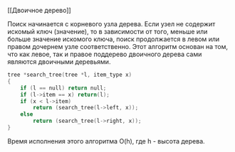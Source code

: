 [[Двоичное дерево]]

Поиск начинается с корневого узла дерева. Если узел не содержит искомый ключ (значение), то в зависимости от того, меньше или больше значение искомого ключа, поиск продолжается в левом или правом дочернем узле соответственно. Этот алгоритм основан на том, что как левое, так и правое поддерево двоичного дерева сами являются двоичными деревьями.

```C
tree *search_tree(tree *l, item_type x)
{
	if (l == null) return null;
	if (l->item == x) return(l);
	if (x < l->item)
		return (search_tree(l->left, x));
	else
		return (search_tree(l->right, x));
}
```

Время исполнения этого алгоритма O(h), где h - высота дерева.